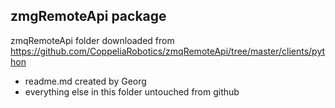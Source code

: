 ## zmgRemoteApi package

zmqRemoteApi folder downloaded from https://github.com/CoppeliaRobotics/zmqRemoteApi/tree/master/clients/python

- readme.md created by Georg
- everything else in this folder untouched from github